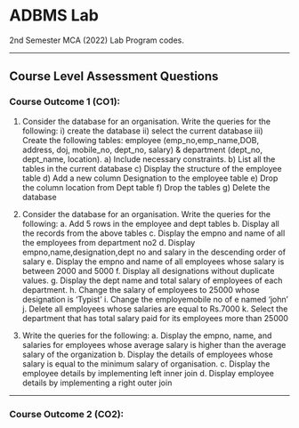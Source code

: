 # ADBMS Lab
2nd Semester MCA (2022) Lab Program codes.
 
---

## Course Level Assessment Questions 

### Course Outcome 1 (CO1): 
1. Consider the database for an organisation. Write the queries for the following:
i) create the database
ii) select the current database
iii) Create the following tables: employee (emp_no,emp_name,DOB, address, doj, mobile_no, dept_no, salary) & department (dept_no, dept_name, location).
a) Include necessary constraints.
b) List all the tables in the current database
c) Display the structure of the employee table
d) Add a new column Designation to the employee table
e) Drop the column location from Dept table
f) Drop the tables
g) Delete the database

2. Consider the database for an organisation. Write the queries for the following:
a. Add 5 rows in the employee and dept tables
b. Display all the records from the above tables
c. Display the empno and name of all the employees from department no2
d. Display empno,name,designation,dept no and salary in the descending order
of salary
e. Display the empno and name of all employees whose salary is between 2000
and 5000
f. Display all designations without duplicate values.
g. Display the dept name and total salary of employees of each department.
h. Change the salary of employees to 25000 whose designation is ‘Typist’
i. Change the employemobile no of e named ‘john’
j. Delete all employees whose salaries are equal to Rs.7000
k. Select the department that has total salary paid for its employees more than 25000

3. Write the queries for the following:
a. Display the empno, name, and salaries for employees whose average salary is
higher than the average salary of the organization
b. Display the details of employees whose salary is equal to the minimum salary of
organisation.
c. Display the employee details by implementing left inner join
d. Display employee details by implementing a right outer join

---

### Course Outcome 2 (CO2): 